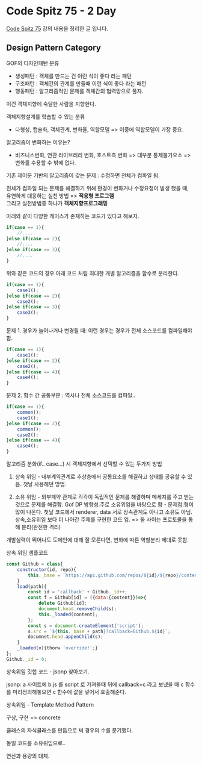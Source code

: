 # Code Spitz 75 - 2 Day

[Code Spitz 75](https://www.facebook.com/groups/codespitz/) 강의 내용을 정리한 글 입니다.

## Design Pattern Category

GOF의 디자인패턴 분류    
 - 생성패턴 : 객체를 만드는 건 이런 식이 좋다 라는 패턴  
 - 구조패턴 : 객체간의 관계를 만들때 이런 식이 좋다 라는 패턴  
 - 행동패턴 : 알고리즘적인 문제를 객체간의 협력망으로 풀자.  

이건 객체지향에 숙달한 사람을 지향한다.  

객체지향설계를 학습할 수 있는 분류  
 - 다형성, 캡슐화, 객체관계, 변화율, 역할모델 => 이중에 역할모델이 가장 중요.  

알고리즘이 변화하는 이유는? 
 - 비즈니스변화, 연관 라이브러리 변화, 호스트측 변화 => 대부분 통제불가요소 => 변화를 수용할 수 밖에 없다.  

기존 제어문 기반의 알고리즘이 갖는 문제 : 수정하면 전체가 컴파일 됨.    

전체가 컴파일 되는 문제를 해결하기 위해 환경이 변화거나 수정요청이 발생 했을 때,  
유연하게 대응하는 실천 방법 => **적응형 프로그램**   
그리고 실천방법중 하나가 **객체지향프로그래밍**    

아래와 같이 다양한 케이스가 존재하는 코드가 있다고 해보자.
```javascript
if(case == 1){
    //....
}else if(case == 2){
    //....
}else if(case == 3){
    //....
}
```
위와 같은 코드의 경우 아래 코드 처럼 최대한 개별 알고리즘을 함수로 분리한다.
```javascript
if(case == 1){
    case1();
}else if(case == 2){
    case2();
}else if(case == 3){
    case3();
}
```
문제 1. 경우가 늘어나거나 변경될 때: 이런 경우는 경우가 전체 소스코드를 컴파일해야 함.  
```javascript
if(case == 1){
    case1();
}else if(case == 2){
    case2();
}else if(case == 4){
    case4();
}
```
문제 2. 함수 간 공통부분 : 역시나 전체 소스코드를 컴파일..  
```javascript
if(case == 1){
    common();
    case1();
}else if(case == 2){
    common();
    case2();
}else if(case == 4){
    case4();
}
```

알고리즘 분화(if.. case...) 시 객체지향에서 선택할 수 있는 두가지 방법
1. 상속 위임 - 내부계약관계로 추상층에서 공통요소를 해결하고 상태를 공유할 수 있음. 첫날 사용해던 방법.

2. 소유 위임 - 외부계약 관계로 각각이 독립적인 문제를 해결하며 메세지를 주고 받는 것으로 문제를 해결함. Gof DP 방향성.주로 소유위임을 바탕으로 함 - 문제점:형이 많이 나온다.
첫날 코드에서 renderer, data 서로 상속관계도 아니고 소유도 아님. 상속,소유위임 보다 더 나아간 주제를 구현한 코드 임. => 둘 사이는 프로토콜을 통해 분리(완전한 격리)

개발실력이 뛰어나도 도메인에 대해 잘 모른다면, 변화에 따른 역할분리 제대로 못함.  

상속 위임 샘플코드
```javascript
const Github = class{
    constructor(id, repo){
        this._base = `https://api.github.com/repos/${id}/${repo}/contents/`;
    }
    load(path){
        const id = 'callback' + Github._id++;
        const f = Github[id] = ({data:{content}})=>{
            delete Github[id];
            document.head.removeChild(s);
            this._loaded(content);
        };
        const s = document.createElement('script');
        s.src = `${this._base + path}?callback=Github.${id}`;
        documnet.head.appenChild(s);
    }
    _loaded(v){thorw 'override!';}
};
Github._id = 0;
``` 

상속위임 깃헙 코드 - jsonp 찾아보기. 

jsonp: a 사이트에 b.js 를 script 로 가져올때 뒤에 callback=c 라고 보냈을 때 c 함수를 미리정의해놓으면
c 함수에 값을 넣어서 호출해준다.

상속위임 - Template Method Pattern

구상, 구현 => concrete

클래스의 자식클래스를 만듬으로 써 경우의 수를 분기했다.

동일 코드를 소유위임으로..

연산과 용량의 대체.



